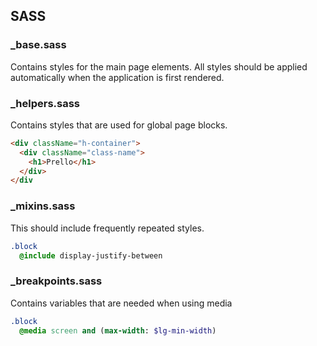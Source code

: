 ## SASS

### _base.sass

Сontains styles for the main page elements. All styles should be applied automatically when the application is first rendered.


### _helpers.sass

Contains styles that are used for global page blocks.

```html
<div className="h-container">
  <div className="class-name">
    <h1>Prello</h1>
  </div>
</div
```

### _mixins.sass

This should include frequently repeated styles.

```sass
.block
  @include display-justify-between
```

### _breakpoints.sass

Contains variables that are needed when using media

```sass
.block
  @media screen and (max-width: $lg-min-width)
```
